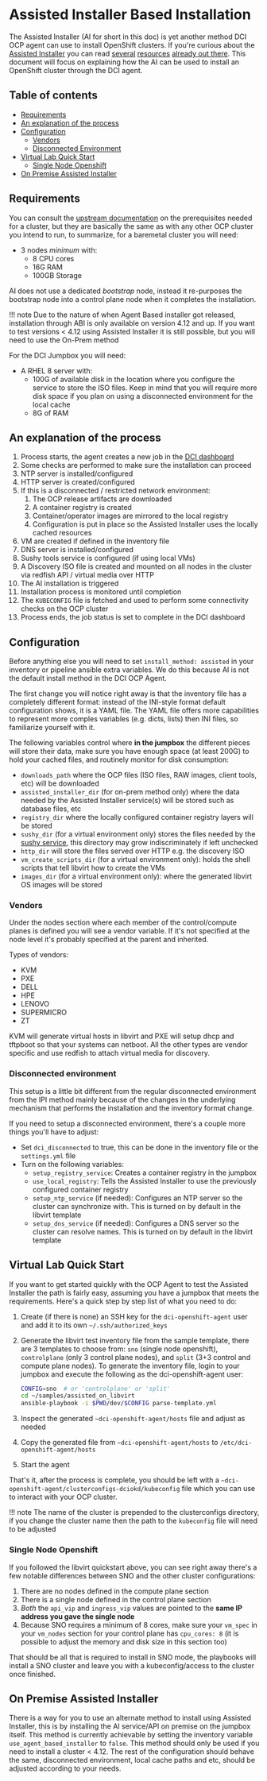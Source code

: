 # Assisted Installer Based Installation

The Assisted Installer (AI for short in this doc) is yet another method DCI OCP
agent can use to install OpenShift clusters. If you're curious about the
[Assisted Installer](https://github.com/openshift/assisted-installer) you can
read
[several](https://cloud.redhat.com/blog/openshift-assisted-installer-is-now-generally-available)
[resources](https://cloud.redhat.com/blog/assisted-installer-on-premise-deep-dive)
[already out
there](https://cloud.redhat.com/blog/meet-the-new-agent-based-openshift-installer-1).
This document will focus on explaining how the AI can be used to install an
OpenShift cluster through the DCI agent.


## Table of contents

* [Requirements](#requirements)
* [An explanation of the process](#an-explanation-of-the-process)
* [Configuration](#configuration)
  * [Vendors](#vendors)
  * [Disconnected Environment](#disconnected-environment)
* [Virtual Lab Quick Start](#virtual-lab-quick-start)
  * [Single Node Openshift](#single-node-openshift)
* [On Premise Assisted Installer](#on-premise-assisted-installer)


## Requirements

You can consult the [upstream
documentation](https://docs.openshift.com/container-platform/4.10/installing/installing_on_prem_assisted/assisted-installer-preparing-to-install.html)
on the prerequisites needed for a cluster, but they are basically the same as
with any other OCP cluster you intend to run, to summarize, for a baremetal
cluster you will need:

* 3 nodes *minimum* with:
  * 8 CPU cores
  * 16G RAM
  * 100GB Storage

AI does not use a dedicated *bootstrap* node, instead it re-purposes the
bootstrap node into a control plane node when it completes the installation.

!!! note
    Due to the nature of when Agent Based installer got released, installation
    through ABI is only available on version 4.12 and up. If you want to test
    versions < 4.12 using Assisted Installer it is still possible, but you will
    need to use the On-Prem method

For the DCI Jumpbox you will need:

* A RHEL 8 server with:
  * 100G of available disk in the location where you configure the service to
    store the ISO files. Keep in mind that you will require more disk space if
    you plan on using a disconnected environment for the local cache
  * 8G of RAM


## An explanation of the process

1.  Process starts, the agent creates a new job in the [DCI
    dashboard](https://www.distributed-ci.io/login)
1.  Some checks are performed to make sure the installation can proceed
1.  NTP server is installed/configured
1.  HTTP server is created/configured
1.  If this is a disconnected / restricted network environment:
    1. The OCP release artifacts are downloaded
    1. A container registry is created
    1. Container/operator images are mirrored to the local registry
    1. Configuration is put in place so the Assisted Installer uses the locally
       cached resources
1.  VM are created if defined in the inventory file
1.  DNS server is installed/configured
1.  Sushy tools service is configured (if using local VMs)
1.  A Discovery ISO file is created and mounted on all nodes in the cluster via
    redfish API / virtual media over HTTP
1.  The AI installation is triggered
1.  Installation process is monitored until completion
1.  The `KUBECONFIG` file is fetched and used to perform some connectivity
    checks on the OCP cluster
1.  Process ends, the job status is set to complete in the DCI dashboard

## Configuration

Before anything else you will need to set `install_method: assisted` in your
inventory or pipeline ansible extra variables. We do this because AI is not the
default install method in the DCI OCP Agent.

The first change you will notice right away is that the inventory file has a
completely different format: instead of the INI-style format default
configuration shows, it is a YAML file. The YAML file offers more capabilities
to represent more comples variables (e.g. dicts, lists) then INI files, so
familiarize yourself with it.

The following variables control where **in the jumpbox** the different pieces
will store their data, make sure you have enough space (at least 200G) to hold
your cached files, and routinely monitor for disk consumption:

  * `downloads_path` where the OCP files (ISO files, RAW images, client tools,
    etc) will be downloaded
  * `assisted_installer_dir` (for on-prem method only) where the data needed by
    the Assisted Installer service(s) will be stored such as database files,
    etc
  * `registry_dir` where the locally configured container registry layers will
    be stored
  * `sushy_dir` (for a virtual environment only) stores the files needed by the
    [sushy service](https://docs.openstack.org/sushy/latest/), this directory
    may grow indiscriminately if left unchecked
  * `http_dir` will store the files served over HTTP e.g. the discovery ISO
  * `vm_create_scripts_dir` (for a virtual environment only): holds the shell
    scripts that tell libvirt how to create the VMs
  * `images_dir` (for a virtual environment only): where the generated
    libvirt OS images will be stored


### Vendors

Under the nodes section where each member of the control/compute planes is
defined you will see a vendor variable.  If it's not specified at the node
level it's probably specified at the parent and inherited.

Types of vendors:

* KVM
* PXE
* DELL
* HPE
* LENOVO
* SUPERMICRO
* ZT

KVM will generate virtual hosts in libvirt and PXE will setup dhcp and tftpboot
so that your systems can netboot.  All the other types are vendor specific and
use redfish to attach virtual media for discovery.

### Disconnected environment

This setup is a little bit different from the regular disconnected environment
from the IPI method mainly because of the changes in the underlying mechanism
that performs the installation and the inventory format change.

If you need to setup a disconnected environment, there's a couple more things
you'll have to adjust:

* Set `dci_disconnected` to true, this can be done in the inventory file or the
  `settings.yml` file
* Turn on the following variables:
  * `setup_registry_service`: Creates a container registry in the jumpbox
  * `use_local_registry`: Tells the Assisted Installer to use the previously
    configured container registry
  * `setup_ntp_service` (if needed): Configures an NTP server so the cluster
    can synchronize with. This is turned on by default in the libvirt template
  * `setup_dns_service` (if needed): Configures a DNS server so the cluster can
    resolve names. This is turned on by default in the libvirt template


## Virtual Lab Quick Start

If you want to get started quickly with the OCP Agent to test the Assisted
Installer the path is fairly easy, assuming you have a jumpbox that meets the
requirements. Here's a quick step by step list of what you need to do:

1.  Create (if there is none) an SSH key for the `dci-openshift-agent` user and
    add it to its own `~/.ssh/authorized_keys`
1.  Generate the libvirt test inventory file from the sample template, there
    are 3 templates to choose from: `sno` (single node openshift),
    `controlplane` (only 3 control plane nodes), and `split` (3+3 control and
    compute plane nodes). To generate the inventory file, login to your jumpbox
    and execute the following as the dci-openshift-agent user:

    ```bash
    CONFIG=sno  # or 'controlplane' or 'split'
    cd ~/samples/assisted_on_libvirt
    ansible-playbook -i $PWD/dev/$CONFIG parse-template.yml
    ```

1.  Inspect the generated `~dci-openshift-agent/hosts` file and adjust as needed
1.  Copy the generated file from `~dci-openshift-agent/hosts` to
    `/etc/dci-openshift-agent/hosts`
1.  Start the agent

That's it, after the process is complete, you should be left with a
`~dci-openshift-agent/clusterconfigs-dciokd/kubeconfig` file which you can use
to interact with your OCP cluster.

!!! note
    The name of the cluster is prepended to the clusterconfigs directory, if
    you change the cluster name then the path to the `kubeconfig` file will
    need to be adjusted


### Single Node Openshift

If you followed the libvirt quickstart above, you can see right away there's a few notable differences between SNO and the other cluster configurations:

1.  There are no nodes defined in the compute plane section
1.  There is a single node defined in the control plane section
1.  *Both* the `api_vip` and `ingress_vip` values are pointed to the **same IP
    address you gave the single node**
1.  Because SNO requires a minimum of 8 cores, make sure your `vm_spec` in your
    `vm_nodes` section for your control plane has `cpu_cores: 8` (it is
    possible to adjust the memory and disk size in this section too)

That should be all that is required to install in SNO mode, the playbooks will
install a SNO cluster and leave you with a kubeconfig/access to the cluster
once finished.


## On Premise Assisted Installer

There is a way for you to use an alternate method to install using Assisted
Installer, this is by installing the AI service/API on premise on the jumpbox
itself. This method is currently achievable by setting the inventory variable
`use_agent_based_installer` to `false`. This method should only be used if you
need to install a cluster < 4.12.
The rest of the configuration should behave the same, disconnected environment,
local cache paths and etc, should be adjusted according to your needs.
